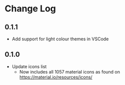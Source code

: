 # Change Log

## 0.1.1

-   Add support for light colour themes in VSCode

## 0.1.0

-   Update icons list
    -   Now includes all 1057 material icons as found on https://material.io/resources/icons/

